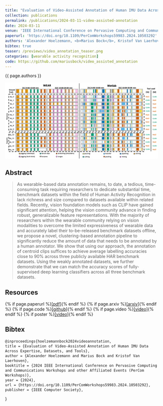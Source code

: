 ```yaml
---
title: "Evaluation of Video-Assisted Annotation of Human IMU Data Across Expertise, Datasets, and Tools"
collection: publications
permalink: /publications/2024-03-11-video-assisted-annotation
date: 2024-03-11
venue: 'IEEE International Conference on Pervasive Computing and Communications Workshops and other Affiliated Events'
paperurl: 'https://doi.org/10.1109/PerComWorkshops59983.2024.10503292'
authors: 'Alexander Hoelzemann, <b>Marius Bock</b>, Kristof Van Laerhoven'
bibtex: true
teaser: /previews/video_annotation_teaser.png
categories: [wearable activity recognition]
code: https://github.com/mariusbock/video_assisted_annotation
---
```


{{ page.authors }}

<img class="pub_teaser" src="../images/previews/video_annotation.png" alt="Teaser Image" title="teaser" />

## Abstract

> As wearable-based data annotation remains, to date, a tedious, time-consuming task requiring researchers to dedicate substantial time, benchmark datasets within the field of Human Activity Recognition in lack richness and size compared to datasets available within related fields. Recently, vision foundation models such as CLIP have gained significant attention, helping the vision community advance in finding robust, generalizable feature representations. With the majority of researchers within the wearable community relying on vision modalities to overcome the limited expressiveness of wearable data and accurately label their to-be-released benchmark datasets offline, we propose a novel, clustering-based annotation pipeline to significantly reduce the amount of data that needs to be annotated by a human annotator. We show that using our approach, the annotation of centroid clips suffices to achieve average labelling accuracies close to 90% across three publicly available HAR benchmark datasets. Using the weakly annotated datasets, we further demonstrate that we can match the accuracy scores of fully-supervised deep learning classifiers across all three benchmark datasets.

## Resources

{% if page.paperurl %}<a href=" {{ page.paperurl }} ">[pdf]</a>{% endif %} {% if page.arxiv %}<a href=" {{ page.arxiv }} ">[arxiv]</a>{% endif %} {% if page.code %}<a href=" {{ page.code }} ">[github]</a>{% endif %} {% if page.video %}<a href=" {{ page.video }} ">[video]</a>{% endif %} {% if poster %}<a href=" {{ page.poster }} ">[video]</a>{% endif %}

## Bibtex

    @inproceedings{hoelzemannbock2024videoannotation,
  	title = {Evaluation of Video-Assisted Annotation of Human IMU Data Across Expertise, Datasets, and Tools},
  	author = {Alexander Hoelzemann and Marius Bock and Kristof Van Laerhoven},
  	booktitle = {2024 IEEE International Conference on Pervasive Computing and Communications Workshops and other Affiliated Events (PerCom Workshops)},
  	year = {2024},
  	url = {https://doi.org/10.1109/PerComWorkshops59983.2024.10503292},
  	publisher = {IEEE Computer Society},
}
